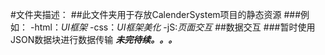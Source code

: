 #文件夹描述：
##此文件夹用于存放CalenderSystem项目的静态资源
###例如：
-html：*UI框架*
-css：*UI框架美化*
-jS:*页面交互*
##数据交互
###暂时使用JSON数据块进行数据传输
***未完待续。。。***
